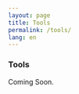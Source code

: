 ```yaml
---
layout: page
title: Tools
permalink: /tools/
lang: en
---
```


<h3>Tools</h3>

<p class="intro">Coming Soon.</p>
